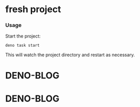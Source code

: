# fresh project

### Usage

Start the project:

```
deno task start
```

This will watch the project directory and restart as necessary.
# DENO-BLOG
# DENO-BLOG
